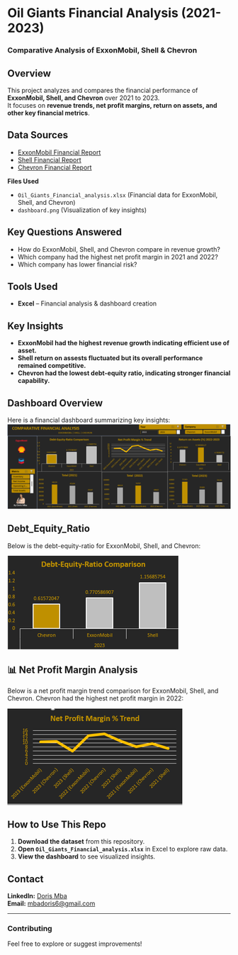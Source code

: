 # Oil Giants Financial Analysis (2021-2023)
### Comparative Analysis of ExxonMobil, Shell & Chevron

## Overview
This project analyzes and compares the financial performance of **ExxonMobil, Shell, and Chevron** over 2021 to 2023.  
It focuses on **revenue trends, net profit margins, return on assets, and other key financial metrics**.

## Data Sources
- [ExxonMobil Financial Report](https://www.sec.gov/)  
- [Shell Financial Report](https://www.shell.com/)  
- [Chevron Financial Report](https://www.chevron.com/)

**Files Used**
   - `Oil_Giants_Financial_analysis.xlsx` (Financial data for ExxonMobil, Shell, and Chevron)
  - `dashboard.png` (Visualization of key insights)

## Key Questions Answered  
- How do ExxonMobil, Shell, and Chevron compare in revenue growth?  
- Which company had the highest net profit margin in 2021 and 2022?  
- Which company has lower financial risk?  


## Tools Used
- **Excel** – Financial analysis & dashboard creation  

## Key Insights
- **ExxonMobil had the highest revenue growth indicating efficient use of asset.**  
- **Shell return on assests fluctuated but its overall performance remained competitive.**  
- **Chevron had the lowest debt-equity ratio, indicating stronger financial capability.**  

## Dashboard Overview
Here is a financial dashboard summarizing key insights:
![Dashboard Screenshot](https://github.com/dorischioma/oil-giants-financial-analysis/raw/main/dashboard.png/)

## Debt_Equity_Ratio
Below is the debt-equity-ratio for ExxonMobil, Shell, and Chevron:

![debt-equity Chart](https://github.com/dorischioma/oil-giants-financial-analysis/blob/main/DEBT%20TO%20EQUITY.png)

## 📊 Net Profit Margin Analysis
Below is a net profit margin trend comparison for ExxonMobil, Shell, and Chevron.
Chevron had the highest net profit margin in 2022:

![Net Profit Margin](https://github.com/dorischioma/oil-giants-financial-analysis/blob/main/NET%20PROFIT%20MARGIN.png)


## How to Use This Repo  
1. **Download the dataset** from this repository.  
2. **Open `Oil_Giants_Financial_analysis.xlsx`** in Excel to explore raw data.  
3. **View the dashboard** to see visualized insights.  

## Contact  
 **LinkedIn:** [Doris Mba](https://www.linkedin.com/in/dorismba/)  
 **Email:** mbadoris6@gmail.com  

---

### **Contributing**
Feel free to explore or suggest improvements!  
